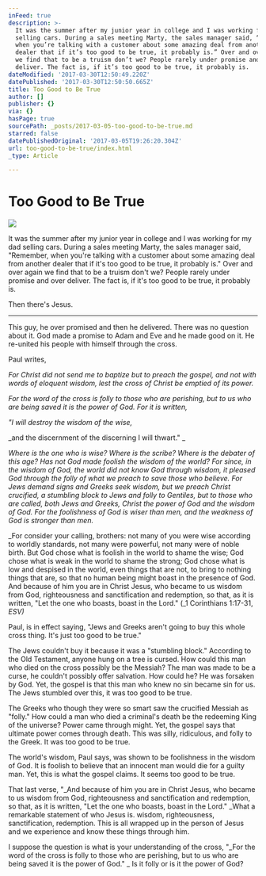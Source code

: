 ```yaml
---
inFeed: true
description: >-
  It was the summer after my junior year in college and I was working for my dad
  selling cars. During a sales meeting Marty, the sales manager said, “Remember,
  when you’re talking with a customer about some amazing deal from another
  dealer that if it’s too good to be true, it probably is.” Over and over again
  we find that to be a truism don’t we? People rarely under promise and over
  deliver. The fact is, if it’s too good to be true, it probably is. 
dateModified: '2017-03-30T12:50:49.220Z'
datePublished: '2017-03-30T12:50:50.665Z'
title: Too Good to Be True
author: []
publisher: {}
via: {}
hasPage: true
sourcePath: _posts/2017-03-05-too-good-to-be-true.md
starred: false
datePublishedOriginal: '2017-03-05T19:26:20.304Z'
url: too-good-to-be-true/index.html
_type: Article

---
```

# Too Good to Be True
![](https://the-grid-user-content.s3-us-west-2.amazonaws.com/86791884-52a8-4b64-b470-dcecf4bcaa93.jpg)

It was the summer after my junior year in college and I was working for my dad selling cars. During a sales meeting Marty, the sales manager said, "Remember, when you're talking with a customer about some amazing deal from another dealer that if it's too good to be true, it probably is." Over and over again we find that to be a truism don't we? People rarely under promise and over deliver. The fact is, if it's too good to be true, it probably is. 

Then there's Jesus. 

---

This guy, he over promised and then he delivered. There was no question about it. God made a promise to Adam and Eve and he made good on it. He re-united his people with himself through the cross. 

Paul writes, 

_For Christ did not send me to baptize but to preach the gospel, and not with words of eloquent wisdom, lest the cross of Christ be emptied of its power._

_For the word of the cross is folly to those who are perishing, but to us who are being saved it is the power of God. For it is written,_

_"I will destroy the wisdom of the wise,_

_and the discernment of the discerning I will thwart." _

_Where is the one who is wise? Where is the scribe? Where is the debater of this age? Has not God made foolish the wisdom of the world? For since, in the wisdom of God, the world did not know God through wisdom, it pleased God through the folly of what we preach to save those who believe. For Jews demand signs and Greeks seek wisdom, but we preach Christ crucified, a stumbling block to Jews and folly to Gentiles, but to those who are called, both Jews and Greeks, Christ the power of God and the wisdom of God. For the foolishness of God is wiser than men, and the weakness of God is stronger than men._

_For consider your calling, brothers: not many of you were wise according to worldly standards, not many were powerful, not many were of noble birth. But God chose what is foolish in the world to shame the wise; God chose what is weak in the world to shame the strong; God chose what is low and despised in the world, even things that are not, to bring to nothing things that are, so that no human being might boast in the presence of God. And because of him you are in Christ Jesus, who became to us wisdom from God, righteousness and sanctification and redemption, so that, as it is written, "Let the one who boasts, boast in the Lord." (_1 Corinthians 1:17-31, _ESV)_

Paul, is in effect saying, "Jews and Greeks aren't going to buy this whole cross thing. It's just too good to be true." 

The Jews couldn't buy it because it was a "stumbling block." According to the Old Testament, anyone hung on a tree is cursed. How could this man who died on the cross possibly be the Messiah? The man was made to be a curse, he couldn't possibly offer salvation. How could he? He was forsaken by God. Yet, the gospel is that this man who knew no sin became sin for us. The Jews stumbled over this, it was too good to be true. 

The Greeks who though they were so smart saw the crucified Messiah as "folly." How could a man who died a criminal's death be the redeeming King of the universe? Power came through might. Yet, the gospel says that ultimate power comes through death. This was silly, ridiculous, and folly to the Greek. It was too good to be true. 

The world's wisdom, Paul says, was shown to be foolishness in the wisdom of God. It is foolish to believe that an innocent man would die for a guilty man. Yet, this is what the gospel claims. It seems too good to be true. 

That last verse, "_And because of him you are in Christ Jesus, who became to us wisdom from God, righteousness and sanctification and redemption, so that, as it is written, "Let the one who boasts, boast in the Lord." _What a remarkable statement of who Jesus is. wisdom, righteousness, sanctification, redemption. This is all wrapped up in the person of Jesus and we experience and know these things through him. 

I suppose the question is what is your understanding of the cross, "_For the word of the cross is folly to those who are perishing, but to us who are being saved it is the power of God." _ Is it folly or is it the power of God?